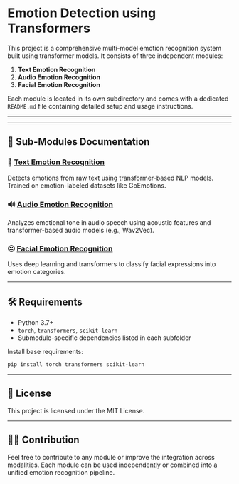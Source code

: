 # Emotion Detection using Transformers

This project is a comprehensive multi-model emotion recognition system built using transformer models. It consists of three independent modules:

1. **Text Emotion Recognition**
2. **Audio Emotion Recognition**
3. **Facial Emotion Recognition**

Each module is located in its own subdirectory and comes with a dedicated `README.md` file containing detailed setup and usage instructions.

---

 

---

## 🔗 Sub-Modules Documentation

### 📝 [Text Emotion Recognition](Text_Emotion_recognition/README.md )
Detects emotions from raw text using transformer-based NLP models. Trained on emotion-labeled datasets like GoEmotions.

### 🔊 [Audio Emotion Recognition]( )
Analyzes emotional tone in audio speech using acoustic features and transformer-based audio models (e.g., Wav2Vec).

### 😐 [Facial Emotion Recognition](Facial_Emotion_recognition)
Uses deep learning and transformers to classify facial expressions into emotion categories.

---

## 🛠 Requirements

- Python 3.7+
- `torch`, `transformers`, `scikit-learn`
- Submodule-specific dependencies listed in each subfolder

Install base requirements:

```bash
pip install torch transformers scikit-learn
```

---

## 📄 License

This project is licensed under the MIT License.

---

## 🙋‍♀️ Contribution

Feel free to contribute to any module or improve the integration across modalities. Each module can be used independently or combined into a unified emotion recognition pipeline.
